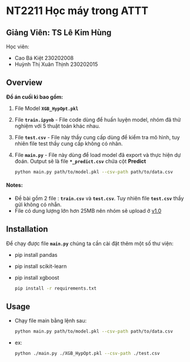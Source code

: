 # NT2211 Học máy trong ATTT
## Giảng Viên: TS Lê Kim Hùng
Học viên: 
- Cao Bá Kiệt  230202008
- Huỳnh Thị Xuân Thịnh 230202015

## Overview
**Đồ án cuối kì bao gồm:**
1. File Model **`XGB_HypOpt.pkl`**
2. File **`train.ipynb`** - File code dùng để huấn luyện model, nhóm đã thử nghiệm với 5 thuật toán khác nhau.
3. File **`test.csv`** - File này thầy cung cấp dùng để kiểm tra mô hình, tuy nhiên file test thầy cung cấp không có nhãn.
4. File **`main.py`** - File này dùng để load model đã export và thực hiện dự đoán. Output sẽ là file **`*_predict.csv`** chứa cột **Predict**
   
     ```bash
     python main.py path/to/model.pkl --csv-path path/to/data.csv
     ```

#### Notes:
 * Đề bài gồm 2 file : **`train.csv`** và **`test.csv`**. Tuy nhiên file **`test.csv`** thầy gửi không có nhẵn.
 * File có dung lượng lớn hơn 25MB nên nhóm sẽ upload ở [v1.0](https://github.com/fjxma/NT2211/releases/tag/v1.0)

## Installation
Để chạy được file **`main.py`** chúng ta cần cài đặt thêm một số thư viện:
* pip install pandas
* pip install scikit-learn
* pip install xgboost
  
     ```bash
     pip install -r requirements.txt
     ```
## Usage
   - Chạy file main bằng lệnh sau: 
     ```bash
     python main.py path/to/model.pkl --csv-path path/to/data.csv
     ```
   - ex:
     ```bash
     python ./main.py ./XGB_HypOpt.pkl --csv-path ./test.csv
     ```
